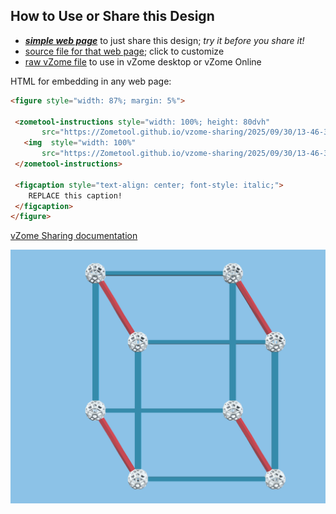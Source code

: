 
## How to Use or Share this Design

 - [***simple web page***](<https://Zometool.github.io/vzome-sharing/2025/09/30/13-46-32-p14-Shadows4D-ImpossibleCube-REV0/>) to just share this design; *try it before you share it!*
 - [source file for that web page](<https://github.com/Zometool/vzome-sharing/edit/main/2025/09/30/13-46-32-p14-Shadows4D-ImpossibleCube-REV0/index.md>); click to customize
 - [raw vZome file](<https://raw.githubusercontent.com/Zometool/vzome-sharing/main/2025/09/30/13-46-32-p14-Shadows4D-ImpossibleCube-REV0/p14-Shadows4D-ImpossibleCube-REV0.vZome>) to use in vZome desktop or vZome Online
 
 HTML for embedding in any web page:
 ```html
<figure style="width: 87%; margin: 5%">
  
  <zometool-instructions style="width: 100%; height: 80dvh"
        src="https://Zometool.github.io/vzome-sharing/2025/09/30/13-46-32-p14-Shadows4D-ImpossibleCube-REV0/p14-Shadows4D-ImpossibleCube-REV0.vZome" >
    <img  style="width: 100%"
        src="https://Zometool.github.io/vzome-sharing/2025/09/30/13-46-32-p14-Shadows4D-ImpossibleCube-REV0/p14-Shadows4D-ImpossibleCube-REV0.png" >
  </zometool-instructions>

  <figcaption style="text-align: center; font-style: italic;">
     REPLACE this caption!
  </figcaption>
</figure>

 ```

[vZome Sharing documentation](https://vzome.github.io/vzome/sharing.html#how-it-works)

![Image](<p14-Shadows4D-ImpossibleCube-REV0.png>)

